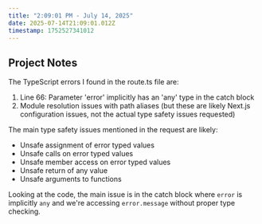 ```yaml
---
title: "2:09:01 PM - July 14, 2025"
date: 2025-07-14T21:09:01.012Z
timestamp: 1752527341012
---
```


## Project Notes

The TypeScript errors I found in the route.ts file are:

1. Line 66: Parameter 'error' implicitly has an 'any' type in the catch block
2. Module resolution issues with path aliases (but these are likely Next.js configuration issues, not the actual type safety issues requested)

The main type safety issues mentioned in the request are likely:
- Unsafe assignment of error typed values
- Unsafe calls on error typed values  
- Unsafe member access on error typed values
- Unsafe return of any value
- Unsafe arguments to functions

Looking at the code, the main issue is in the catch block where `error` is implicitly `any` and we're accessing `error.message` without proper type checking.

